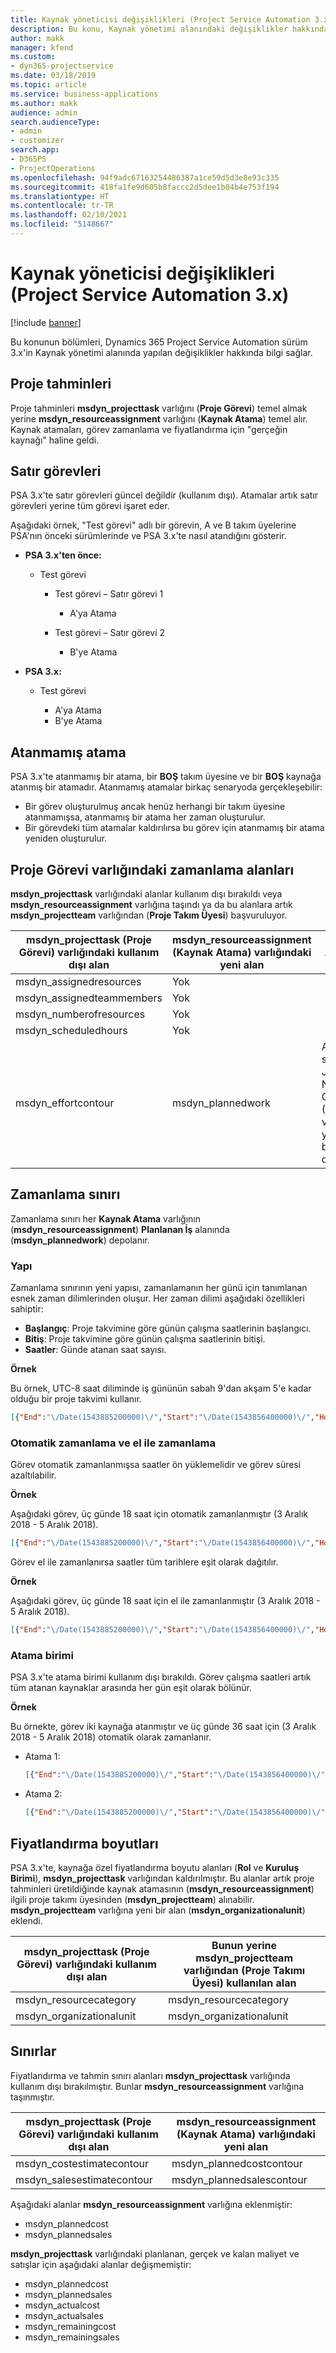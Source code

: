 ```yaml
---
title: Kaynak yöneticisi değişiklikleri (Project Service Automation 3.x)
description: Bu konu, Kaynak yönetimi alanındaki değişiklikler hakkında bilgi sağlar.
author: makk
manager: kfend
ms.custom:
- dyn365-projectservice
ms.date: 03/18/2019
ms.topic: article
ms.service: business-applications
ms.author: makk
audience: admin
search.audienceType:
- admin
- customizer
search.app:
- D365PS
- ProjectOperations
ms.openlocfilehash: 94f9adc67163254486387a1ce59d5d3e8e93c335
ms.sourcegitcommit: 418fa1fe9d605b8faccc2d5dee1b04b4e753f194
ms.translationtype: HT
ms.contentlocale: tr-TR
ms.lasthandoff: 02/10/2021
ms.locfileid: "5148667"
---
```

# <a name="resource-management-changes-project-service-automation-3x"></a>Kaynak yöneticisi değişiklikleri (Project Service Automation 3.x)

[!include [banner](../../includes/psa-now-project-operations.md)]

Bu konunun bölümleri, Dynamics 365 Project Service Automation sürüm 3.x'in Kaynak yönetimi alanında yapılan değişiklikler hakkında bilgi sağlar.

## <a name="project-estimates"></a>Proje tahminleri

Proje tahminleri **msdyn\_projecttask** varlığını (**Proje Görevi**) temel almak yerine **msdyn\_resourceassignment** varlığını (**Kaynak Atama**) temel alır. Kaynak atamaları, görev zamanlama ve fiyatlandırma için "gerçeğin kaynağı" haline geldi.

## <a name="line-tasks"></a>Satır görevleri

PSA 3.x'te satır görevleri güncel değildir (kullanım dışı). Atamalar artık satır görevleri yerine tüm görevi işaret eder.

Aşağıdaki örnek, "Test görevi" adlı bir görevin, A ve B takım üyelerine PSA'nın önceki sürümlerinde ve PSA 3.x'te nasıl atandığını gösterir.

- **PSA 3.x'ten önce:**

    - Test görevi

        - Test görevi – Satır görevi 1

            - A'ya Atama

        - Test görevi – Satır görevi 2

            - B'ye Atama

- **PSA 3.x:**

    - Test görevi

        - A'ya Atama
        - B'ye Atama

## <a name="unassigned-assignment"></a>Atanmamış atama

PSA 3.x'te atanmamış bir atama, bir **BOŞ** takım üyesine ve bir **BOŞ** kaynağa atanmış bir atamadır. Atanmamış atamalar birkaç senaryoda gerçekleşebilir:

- Bir görev oluşturulmuş ancak henüz herhangi bir takım üyesine atanmamışsa, atanmamış bir atama her zaman oluşturulur. 
- Bir görevdeki tüm atamalar kaldırılırsa bu görev için atanmamış bir atama yeniden oluşturulur.

## <a name="scheduling-fields-on-the-project-task-entity"></a>Proje Görevi varlığındaki zamanlama alanları

**msdyn\_projecttask** varlığındaki alanlar kullanım dışı bırakıldı veya **msdyn\_resourceassignment** varlığına taşındı ya da bu alanlara artık **msdyn\_projectteam** varlığından (**Proje Takım Üyesi**) başvuruluyor.

| msdyn\_projecttask (Proje Görevi) varlığındaki kullanım dışı alan | msdyn\_resourceassignment (Kaynak Atama) varlığındaki yeni alan | Açıklama |
|---|---|---|
| msdyn\_assignedresources | Yok | |
| msdyn\_assignedteammembers | Yok | |
| msdyn\_numberofresources | Yok | |
| msdyn\_scheduledhours | Yok | |
| msdyn\_effortcontour | msdyn\_plannedwork | Alanda saklanan JavaScript Nesne Gösterimi (JSON) veri yapısının biçimi değiştirildi. |

## <a name="schedule-contour"></a>Zamanlama sınırı

Zamanlama sınırı her **Kaynak Atama** varlığının (**msdyn\_resourceassignment**) **Planlanan İş** alanında (**msdyn\_plannedwork**) depolanır.

### <a name="structure"></a>Yapı

Zamanlama sınırının yeni yapısı, zamanlamanın her günü için tanımlanan esnek zaman dilimlerinden oluşur. Her zaman dilimi aşağıdaki özellikleri sahiptir:

- **Başlangıç**: Proje takvimine göre günün çalışma saatlerinin başlangıcı.
- **Bitiş**: Proje takvimine göre günün çalışma saatlerinin bitişi.
- **Saatler**: Günde atanan saat sayısı.

**Örnek**

Bu örnek, UTC-8 saat diliminde iş gününün sabah 9'dan akşam 5'e kadar olduğu bir proje takvimi kullanır.

```json
[{"End":"\/Date(1543885200000)\/","Start":"\/Date(1543856400000)\/","Hours":8},{"End":"\/Date(1543971600000)\/","Start":"\/Date(1543942800000)\/","Hours":8},{"End":"\/Date(1544058000000)\/","Start":"\/Date(1544029200000)\/","Hours":2}]
```

### <a name="auto-scheduling-and-manual-scheduling"></a>Otomatik zamanlama ve el ile zamanlama

Görev otomatik zamanlanmışsa saatler ön yüklemelidir ve görev süresi azaltılabilir.

**Örnek**

Aşağıdaki görev, üç günde 18 saat için otomatik zamanlanmıştır (3 Aralık 2018 - 5 Aralık 2018).

```json
[{"End":"\/Date(1543885200000)\/","Start":"\/Date(1543856400000)\/","Hours":8},{"End":"\/Date(1543971600000)\/","Start":"\/Date(1543942800000)\/","Hours":8},{"End":"\/Date(1544058000000)\/","Start":"\/Date(1544029200000)\/","Hours":2}]
```

Görev el ile zamanlanırsa saatler tüm tarihlere eşit olarak dağıtılır.

**Örnek**

Aşağıdaki görev, üç günde 18 saat için el ile zamanlanmıştır (3 Aralık 2018 - 5 Aralık 2018).

```json
[{"End":"\/Date(1543885200000)\/","Start":"\/Date(1543856400000)\/","Hours":6},{"End":"\/Date(1543971600000)\/","Start":"\/Date(1543942800000)\/","Hours":6},{"End":"\/Date(1544058000000)\/","Start":"\/Date(1544029200000)\/","Hours":6}]
```

### <a name="assignment-unit"></a>Atama birimi

PSA 3.x'te atama birimi kullanım dışı bırakıldı. Görev çalışma saatleri artık tüm atanan kaynaklar arasında her gün eşit olarak bölünür.

**Örnek**

Bu örnekte, görev iki kaynağa atanmıştır ve üç günde 36 saat için (3 Aralık 2018 - 5 Aralık 2018) otomatik olarak zamanlanır.

- Atama 1:

    ```json
    [{"End":"\/Date(1543885200000)\/","Start":"\/Date(1543856400000)\/","Hours":8},{"End":"\/Date(1543971600000)\/","Start":"\/Date(1543942800000)\/","Hours":8},{"End":"\/Date(1544058000000)\/","Start":"\/Date(1544029200000)\/","Hours":2}]
    ```

- Atama 2:

    ```json
    [{"End":"\/Date(1543885200000)\/","Start":"\/Date(1543856400000)\/","Hours":8},{"End":"\/Date(1543971600000)\/","Start":"\/Date(1543942800000)\/","Hours":8},{"End":"\/Date(1544058000000)\/","Start":"\/Date(1544029200000)\/","Hours":2}]
    ```

## <a name="pricing-dimensions"></a>Fiyatlandırma boyutları

PSA 3.x'te, kaynağa özel fiyatlandırma boyutu alanları (**Rol** ve **Kuruluş Birimi**), **msdyn\_projecttask** varlığından kaldırılmıştır. Bu alanlar artık proje tahminleri üretildiğinde kaynak atamasının (**msdyn\_resourceassignment**) ilgili proje takımı üyesinden (**msdyn\_projectteam**) alınabilir. **msdyn\_projectteam** varlığına yeni bir alan (**msdyn\_organizationalunit**) eklendi.

| msdyn\_projecttask (Proje Görevi) varlığındaki kullanım dışı alan | Bunun yerine msdyn\_projectteam varlığından (Proje Takımı Üyesi) kullanılan alan |
|---|---|
| msdyn\_resourcecategory | msdyn\_resourcecategory |
| msdyn\_organizationalunit | msdyn\_organizationalunit |

## <a name="contours"></a>Sınırlar

Fiyatlandırma ve tahmin sınırı alanları **msdyn\_projecttask** varlığında kullanım dışı bırakılmıştır. Bunlar **msdyn\_resourceassignment** varlığına taşınmıştır.

| msdyn\_projecttask (Proje Görevi) varlığındaki kullanım dışı alan | msdyn\_resourceassignment (Kaynak Atama) varlığındaki yeni alan |
|---|---|
| msdyn\_costestimatecontour | msdyn\_plannedcostcontour |
| msdyn\_salesestimatecontour | msdyn\_plannedsalescontour |

Aşağıdaki alanlar **msdyn\_resourceassignment** varlığına eklenmiştir:

* msdyn\_plannedcost
* msdyn\_plannedsales

**msdyn\_projecttask** varlığındaki planlanan, gerçek ve kalan maliyet ve satışlar için aşağıdaki alanlar değişmemiştir:

* msdyn\_plannedcost
* msdyn\_plannedsales
* msdyn\_actualcost
* msdyn\_actualsales
* msdyn\_remainingcost
* msdyn\_remainingsales
